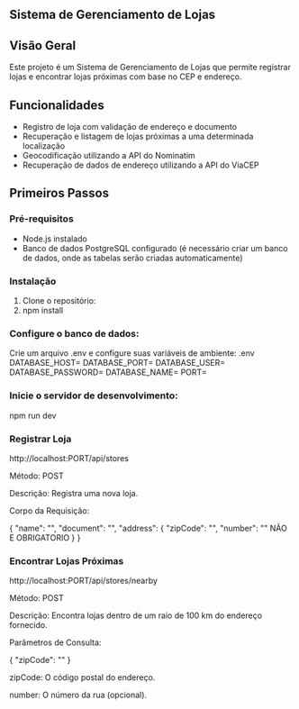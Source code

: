 ## Sistema de Gerenciamento de Lojas

## Visão Geral

Este projeto é um Sistema de Gerenciamento de Lojas que permite registrar lojas e encontrar lojas próximas com base no CEP e endereço.

## Funcionalidades

- Registro de loja com validação de endereço e documento
- Recuperação e listagem de lojas próximas a uma determinada localização
- Geocodificação utilizando a API do Nominatim
- Recuperação de dados de endereço utilizando a API do ViaCEP

## Primeiros Passos

### Pré-requisitos

- Node.js instalado
- Banco de dados PostgreSQL configurado (é necessário criar um banco de dados, onde as tabelas serão criadas automaticamente)

### Instalação

1. Clone o repositório:
2. npm install

### Configure o banco de dados:

Crie um arquivo .env e configure suas variáveis de ambiente:
.env
DATABASE_HOST=
DATABASE_PORT=
DATABASE_USER=
DATABASE_PASSWORD=
DATABASE_NAME=
PORT=

### Inicie o servidor de desenvolvimento:

npm run dev

### Registrar Loja

http://localhost:PORT/api/stores

Método: POST

Descrição: Registra uma nova loja.

Corpo da Requisição:

{
"name": "",
"document": "",
"address": {
"zipCode": "",
"number": "" NÃO E OBRIGATORIO
}
}

### Encontrar Lojas Próximas

http://localhost:PORT/api/stores/nearby

Método: POST

Descrição: Encontra lojas dentro de um raio de 100 km do endereço fornecido.

Parâmetros de Consulta:

{
"zipCode": ""
}

zipCode: O código postal do endereço.

number: O número da rua (opcional).
